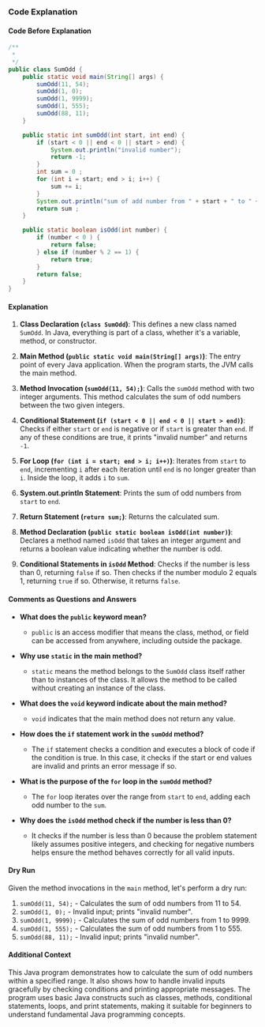 ### Code Explanation

#### Code Before Explanation

```java
/**
 *
 */
public class SumOdd {
    public static void main(String[] args) {
        sumOdd(11, 54);
        sumOdd(1, 0);
        sumOdd(1, 9999);
        sumOdd(1, 555);
        sumOdd(88, 11);
    }

    public static int sumOdd(int start, int end) {
        if (start < 0 || end < 0 || start > end) {
            System.out.println("invalid number");
            return -1;
        }
        int sum = 0 ;
        for (int i = start; end > i; i++) {
            sum += i;
        }
        System.out.println("sum of add number from " + start + " to " + end + " is : " + sum);
        return sum ;
    }

    public static boolean isOdd(int number) {
        if (number < 0 ) {
            return false;
        } else if (number % 2 == 1) {
            return true;
        }
        return false;
    }
}
```

#### Explanation

1. **Class Declaration (`class SumOdd`)**: This defines a new class named `SumOdd`. In Java, everything is part of a class, whether it's a variable, method, or constructor.

2. **Main Method (`public static void main(String[] args)`)**: The entry point of every Java application. When the program starts, the JVM calls the main method.

3. **Method Invocation (`sumOdd(11, 54);`)**: Calls the `sumOdd` method with two integer arguments. This method calculates the sum of odd numbers between the two given integers.

4. **Conditional Statement (`if (start < 0 || end < 0 || start > end)`)**: Checks if either `start` or `end` is negative or if `start` is greater than `end`. If any of these conditions are true, it prints "invalid number" and returns `-1`.

5. **For Loop (`for (int i = start; end > i; i++)`)**: Iterates from `start` to `end`, incrementing `i` after each iteration until `end` is no longer greater than `i`. Inside the loop, it adds `i` to `sum`.

6. **System.out.println Statement**: Prints the sum of odd numbers from `start` to `end`.

7. **Return Statement (`return sum;`)**: Returns the calculated sum.

8. **Method Declaration (`public static boolean isOdd(int number)`)**: Declares a method named `isOdd` that takes an integer argument and returns a boolean value indicating whether the number is odd.

9. **Conditional Statements in `isOdd` Method**: Checks if the number is less than 0, returning `false` if so. Then checks if the number modulo 2 equals 1, returning `true` if so. Otherwise, it returns `false`.

#### Comments as Questions and Answers

-  **What does the `public` keyword mean?**

   -  `public` is an access modifier that means the class, method, or field can be accessed from anywhere, including outside the package.

-  **Why use `static` in the main method?**

   -  `static` means the method belongs to the `SumOdd` class itself rather than to instances of the class. It allows the method to be called without creating an instance of the class.

-  **What does the `void` keyword indicate about the main method?**

   -  `void` indicates that the main method does not return any value.

-  **How does the `if` statement work in the `sumOdd` method?**

   -  The `if` statement checks a condition and executes a block of code if the condition is true. In this case, it checks if the start or end values are invalid and prints an error message if so.

-  **What is the purpose of the `for` loop in the `sumOdd` method?**

   -  The `for` loop iterates over the range from `start` to `end`, adding each odd number to the `sum`.

-  **Why does the `isOdd` method check if the number is less than 0?**
   -  It checks if the number is less than 0 because the problem statement likely assumes positive integers, and checking for negative numbers helps ensure the method behaves correctly for all valid inputs.

#### Dry Run

Given the method invocations in the `main` method, let's perform a dry run:

1. `sumOdd(11, 54);` - Calculates the sum of odd numbers from 11 to 54.
2. `sumOdd(1, 0);` - Invalid input; prints "invalid number".
3. `sumOdd(1, 9999);` - Calculates the sum of odd numbers from 1 to 9999.
4. `sumOdd(1, 555);` - Calculates the sum of odd numbers from 1 to 555.
5. `sumOdd(88, 11);` - Invalid input; prints "invalid number".

#### Additional Context

This Java program demonstrates how to calculate the sum of odd numbers within a specified range. It also shows how to handle invalid inputs gracefully by checking conditions and printing appropriate messages. The program uses basic Java constructs such as classes, methods, conditional statements, loops, and print statements, making it suitable for beginners to understand fundamental Java programming concepts.
